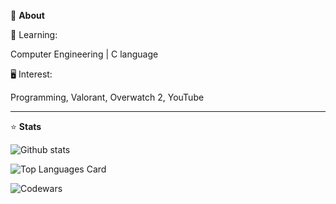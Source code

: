 💬 **About**

🏫 Learning:

  Computer Engineering | C language 

🖥 Interest:

  Programming, Valorant, Overwatch 2, YouTube
<hr>

⭐ **Stats**

![Github stats](https://github-readme-stats.vercel.app/api?username=Hitagi&theme=jolly&highcontrast&show_icons=true&count_private=true)

![Top Languages Card](https://github-readme-stats.vercel.app/api/top-langs/?username=Hitagi7&theme=jolly&layout=compact)

![Codewars](https://github.r2v.ch/codewars?user=Hitagi&stroke=%23BB432C)

<!---
Hitagi7/Hitagi7 is a ✨ special ✨ repository because its `README.md` (this file) appears on your GitHub profile.
You can click the Preview link to take a look at your changes.
--->
